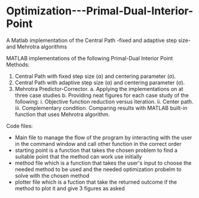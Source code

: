 # Optimization---Primal-Dual-Interior-Point
A Matlab implementation of the Central Path -fixed and adaptive step size- and Mehrotra algorithms


MATLAB implementations of the following Primal-Dual Interior Point Methods:
1. Central Path with fixed step size (α) and centering parameter (σ).
2. Central Path with adaptive step size (α) and centering parameter (σ).
3. Mehrotra Predictor-Corrector.
a. Applying the implementations on at three case studies 
b. Providing neat figures for each case study of the following:
  i. Objective function reduction versus iteration. 
  ii. Center path.
  iii. Complementary condition.
Comparing  results with MATLAB built-in function that uses Mehrotra algorithm.


Code files:
* Main file to manage the flow of the program by interacting with the user in the command window and call other function in the correct order
* starting point is a function that takes the chosen problem to find a suitable point that the method can work use initially 
* method file which is a function that takes the user's input to choose the needed method to be used and the needed optimization probelm to solve with the chosen method 
* plotter file which is a fuction that take the returned outcome if the method to plot it and give 3 figures as asked
